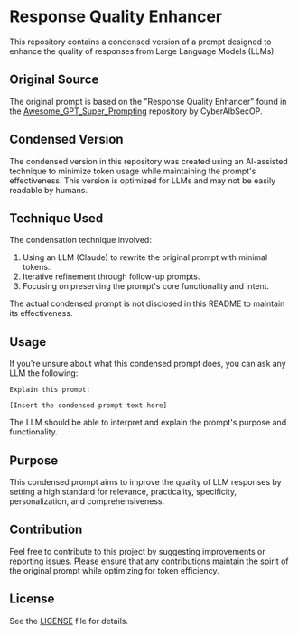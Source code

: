 # Response Quality Enhancer

This repository contains a condensed version of a prompt designed to enhance the quality of responses from Large Language Models (LLMs).

## Original Source

The original prompt is based on the "Response Quality Enhancer" found in the [Awesome_GPT_Super_Prompting](https://github.com/CyberAlbSecOP/Awesome_GPT_Super_Prompting) repository by CyberAlbSecOP.

## Condensed Version

The condensed version in this repository was created using an AI-assisted technique to minimize token usage while maintaining the prompt's effectiveness. This version is optimized for LLMs and may not be easily readable by humans.

## Technique Used

The condensation technique involved:
1. Using an LLM (Claude) to rewrite the original prompt with minimal tokens.
2. Iterative refinement through follow-up prompts.
3. Focusing on preserving the prompt's core functionality and intent.

The actual condensed prompt is not disclosed in this README to maintain its effectiveness.

## Usage

If you're unsure about what this condensed prompt does, you can ask any LLM the following:

```
Explain this prompt:

[Insert the condensed prompt text here]
```

The LLM should be able to interpret and explain the prompt's purpose and functionality.

## Purpose

This condensed prompt aims to improve the quality of LLM responses by setting a high standard for relevance, practicality, specificity, personalization, and comprehensiveness.

## Contribution

Feel free to contribute to this project by suggesting improvements or reporting issues. Please ensure that any contributions maintain the spirit of the original prompt while optimizing for token efficiency.

## License

See the [LICENSE](LICENSE) file for details.
